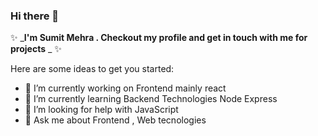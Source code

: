 ### Hi there 👋


✨  _**I'm Sumit  Mehra . Checkout my profile and get in touch with me for projects** _  ✨ 

Here are some ideas to get you started:

- 🔭 I’m currently working on Frontend mainly react
- 🌱 I’m currently learning Backend Technologies Node Express
- 🤔 I’m looking for help with JavaScript
- 💬 Ask me about Frontend  , Web tecnologies


